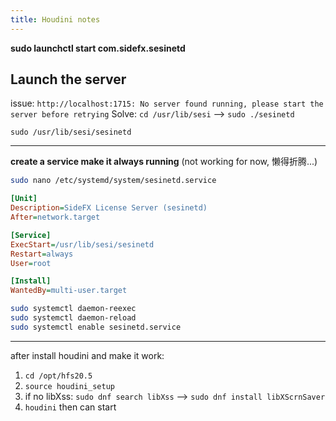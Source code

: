 ```yaml
---
title: Houdini notes
---
```


**sudo launchctl start com.sidefx.sesinetd**

## Launch the server
issue: 
`http://localhost:1715: No server found running, please start the server before retrying`
Solve: `cd /usr/lib/sesi` --> `sudo ./sesinetd`

`sudo /usr/lib/sesi/sesinetd`

---
**create a service make it always running** (not working for now, 懒得折腾...)
```bash
sudo nano /etc/systemd/system/sesinetd.service
```


```ini
[Unit]
Description=SideFX License Server (sesinetd)
After=network.target

[Service]
ExecStart=/usr/lib/sesi/sesinetd
Restart=always
User=root

[Install]
WantedBy=multi-user.target
```

```bash
sudo systemctl daemon-reexec
sudo systemctl daemon-reload
sudo systemctl enable sesinetd.service
```

---


after install houdini and make it work: 
1. `cd /opt/hfs20.5`  
2. `source houdini_setup`
3.  if no libXss: `sudo dnf search libXss`  --> `sudo dnf install libXScrnSaver`
4. `houdini` then can start


